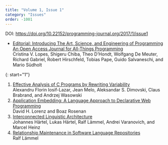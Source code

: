 ```yaml
---
title: "Volume 1, Issue 1"
category: "Issues"
order: -1001
---
```

DOI: <https://doi.org/10.22152/programming-journal.org/2017/1/issue1>


  * [Editorial: Introducing The Art, Science, and Engineering of Programming  
An Open Access Journal for All-Things Programming](../editorial)  
Cristina V. Lopes, Shigeru Chiba, Theo D’Hondt, Wolfgang De Meuter, Richard Gabriel, Robert Hirschfeld, Tobias Pape, Guido Salvaneschi, and Mario Südholt



{: start="1"}
  1. [Effective Analysis of C Programs by Rewriting Variability](../1)  
Alexandru Florin Iosif-Lazar, Jean Melo, Aleksandar S. Dimovski, Claus Brabrand, and Andrzej Wasowski
  1. [Application Embedding: A Language Approach to Declarative Web Programming](../2)  
David H. Lorenz and Boaz Rosenan
  1. [Interconnected Linguistic Architecture](../3)  
Johannes Härtel, Lukas Härtel, Ralf Lämmel, Andrei Varanovich, and Marcel Heinz
  1. [Relationship Maintenance in Software Language Repositories](../4)  
Ralf Lämmel



